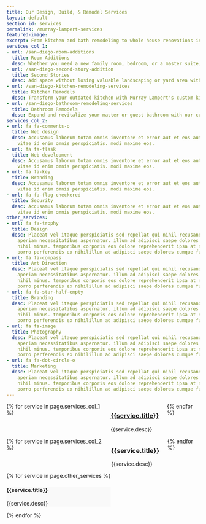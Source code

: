 ```yaml
---
title: Our Design, Build, & Remodel Services
layout: default
section_id: services
permalink: /murray-lampert-services
featured-image:
excerpt: From kitchen and bath remodeling to whole house renovations in San Diego, Murray Lampert Design, Build, Remodel. Learn more about our services today!
services_col_1:
- url: /san-diego-room-additions
  title: Room Additions
  desc: Whether you need a new family room, bedroom, or a master suite, Murray Lampert’s San Diego room addition services can deliver what you need.
- url: /san-diego-second-story-addition
  title: Second Stories
  desc: Add space without losing valuable landscaping or yard area with a second story addition. Our goal as a second story contractor in San Diego is to deliver quality, value, and satisfaction.
- url: /san-diego-kitchen-remodeling-services
  title: Kitchen Remodels
  desc: Transform your outdated kitchen with Murray Lampert's custom kitchen remodeling service. Get a new look by replacing cabinets, counters, appliances, fixtures, finishes, and more.
- url: /san-diego-bathroom-remodeling-services
  title: Bathroom Remodels
  desc: Expand and revitalize your master or guest bathroom with our custom San Diego bathroom remodeling services.
services_col_2:
- url: fa fa-comments-o
  title: Web design
  desc: Accusamus laborum totam omnis inventore et error aut et eos aut. fuga mollitia
    vitae id enim omnis perspiciatis. modi maxime eos.
- url: fa fa-flask
  title: Web development
  desc: Accusamus laborum totam omnis inventore et error aut et eos aut. fuga mollitia
    vitae id enim omnis perspiciatis. modi maxime eos.
- url: fa fa-key
  title: Branding
  desc: Accusamus laborum totam omnis inventore et error aut et eos aut. fuga mollitia
    vitae id enim omnis perspiciatis. modi maxime eos.
- url: fa fa-flag-checkered
  title: Security
  desc: Accusamus laborum totam omnis inventore et error aut et eos aut. fuga mollitia
    vitae id enim omnis perspiciatis. modi maxime eos.
other_services:
- url: fa fa-trophy
  title: Design
  desc: Placeat vel itaque perspiciatis sed repellat qui nihil recusandae doloremque
    aperiam necessitatibus aspernatur. illum ad adipisci saepe dolores cumque fugit
    nihil minus. temporibus corporis eos dolore reprehenderit ipsa at neque ab ut
    porro perferendis ex nihilillum ad adipisci saepe dolores cumque fugit nihil minus.
- url: fa fa-compass
  title: Art Direction
  desc: Placeat vel itaque perspiciatis sed repellat qui nihil recusandae doloremque
    aperiam necessitatibus aspernatur. illum ad adipisci saepe dolores cumque fugit
    nihil minus. temporibus corporis eos dolore reprehenderit ipsa at neque ab ut
    porro perferendis ex nihilillum ad adipisci saepe dolores cumque fugit nihil minus.
- url: fa fa-star-half-empty
  title: Branding
  desc: Placeat vel itaque perspiciatis sed repellat qui nihil recusandae doloremque
    aperiam necessitatibus aspernatur. illum ad adipisci saepe dolores cumque fugit
    nihil minus. temporibus corporis eos dolore reprehenderit ipsa at neque ab ut
    porro perferendis ex nihilillum ad adipisci saepe dolores cumque fugit nihil minus.
- url: fa fa-image
  title: Photography
  desc: Placeat vel itaque perspiciatis sed repellat qui nihil recusandae doloremque
    aperiam necessitatibus aspernatur. illum ad adipisci saepe dolores cumque fugit
    nihil minus. temporibus corporis eos dolore reprehenderit ipsa at neque ab ut
    porro perferendis ex nihilillum ad adipisci saepe dolores cumque fugit nihil minus.
- url: fa fa-dot-circle-o
  title: Marketing
  desc: Placeat vel itaque perspiciatis sed repellat qui nihil recusandae doloremque
    aperiam necessitatibus aspernatur. illum ad adipisci saepe dolores cumque fugit
    nihil minus. temporibus corporis eos dolore reprehenderit ipsa at neque ab ut
    porro perferendis ex nihilillum ad adipisci saepe dolores cumque fugit nihil minus.
---
```


  <div class='medium-6 columns'>
    {% for service in page.services_col_1 %}
      <div class='fadein mod modIconText' data-delay='{{ 300 | times:forloop.index0 }}'>
        <div class='icon-text-simple'>
          <h3><a href='{{site.url}}{{service.url}}'>{{service.title}}</a></h3>
          <p>{{service.desc}}</p>
        </div>
        <div class='two spacing'></div>
      </div>
    {% endfor %}
  </div>
  <div class='medium-6 columns'>
    {% for service in page.services_col_2 %}
      <div class='fadein mod modIconText' data-delay='{{ 300 | times:forloop.index0 }}'>
        <div class='icon-text-simple'>
          <i class='{{service.icon_class}}'></i>
          <h3>{{service.title}}</h3>
          <p>{{service.desc}}</p>
        </div>
        <div class='two spacing'></div>
      </div>
    {% endfor %}
  </div>

  <div class='full'>
    <div class='row'>
      <div class='large-12 columns'>
        <div class='mod modBoxedTextSlider'>
          <div class='boxes'>
            {% for service in page.other_services %}
              <div class='box' style='background: #f9f9f9;'>
                <i class='{{service.icon_class}}'></i>
                <h4>{{service.title}}</h4>
                <p>{{service.desc}}</p>
              </div>
            {% endfor %}
          </div>
        </div>
      </div>
    </div>
  </div>
